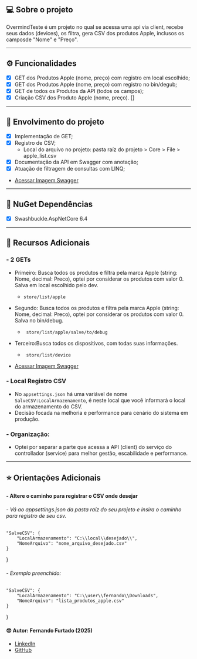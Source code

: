 ﻿## 💻 Sobre o projeto

OvermindTeste é um projeto no qual se acessa uma api via client, recebe seus dados (devices), os filtra, gera CSV dos produtos Apple, inclusos os camposde "Nome" e "Preço".

---

## ⚙️ Funcionalidades

- [x] GET dos Produtos Apple (nome, preço) com registro em local escolhido;
- [x] GET dos Produtos Apple (nome, preço) com registro no bin/degub;
- [x] GET de todos os Produtos da API (todos os campos);
- [x] Criação CSV dos Produto Apple (nome, preço).
[]
---

## :1st_place_medal: Envolvimento do projeto
- [x] Implementação de GET;
- [x] Registro de CSV;
  - Local do arquivo no projeto: pasta raíz do projeto > Core > File > apple_list.csv
- [x] Documentação da API em Swagger com anotação;
- [x] Atuação de filtragem de consultas com LINQ;
- [Acessar Imagem Swagger](https://prnt.sc/D_XZKagNoRMQ)

--- 

## :hammer: NuGet Dependências
- [x] Swashbuckle.AspNetCore 6.4

  
---

## :bookmark: Recursos Adicionais
### - 2 GETs
- Primeiro: Busca todos os produtos e filtra pela marca Apple (string: Nome, decimal: Preco), optei por considerar os produtos com valor 0. Salva em local escolhido pelo dev.
  
  -     store/list/apple
- Segundo: Busca todos os produtos e filtra pela marca Apple (string: Nome, decimal: Preco), optei por considerar os produtos com valor 0. Salva no bin/debug.
  -      store/list/apple/salve/to/debug
- Terceiro:Busca todos os dispositivos, com todas suas informações.
  -      store/list/device
- [Acessar Imagem Swagger](https://prnt.sc/D_XZKagNoRMQ)

### - Local Registro CSV
 - No ```appsettings.json``` há uma variável de nome ```SalveCSV:LocalArmazenamento```, é neste local que você informará o local do armazenamento do CSV.  
 - Decisão focada na melhoria e performance para cenário do sistema em produção.

### - Organização:
 - Optei por separar a parte que acessa a API (client) do serviço do controllador (service) para melhor gestão, escabilidade e performance.



---

## :star: Orientações Adicionais
#### - Altere o caminho para registrar o CSV onde desejar
###### - Vá ao appsettings.json da pasta raíz do seu projeto e insira o caminho para registro de seu csv.

    "SalveCSV": {
        "LocalArmazenamento": "C:\\local\\desejado\\",
        "NomeArquivo": "nome_arquivo_desejado.csv"
    }
}

###### - Exemplo preenchido:

    "SalveCSV": {
        "LocalArmazenamento": "C:\\user\\fernando\\Downloads",
        "NomeArquivo": "lista_produtos_apple.csv"
    }
}

####  :sunglasses: Autor: Fernando Furtado (2025)
- [LinkedIn](https://linkedin.com/in/furtadof/)
- [GitHub](https://github.com/Fernando-EngComputacao)
